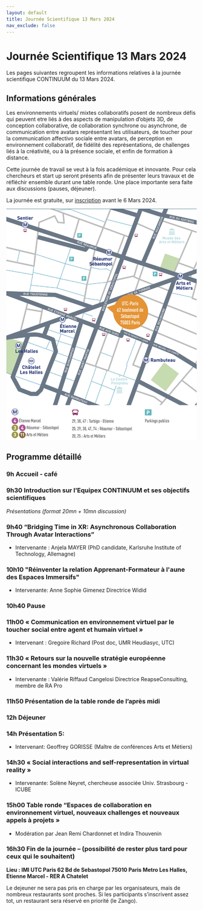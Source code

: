 ```yaml
---
layout: default
title: Journée Scientifique 13 Mars 2024
nav_exclude: false
---
```


# Journée Scientifique 13 Mars 2024

Les pages suivantes regroupent les informations relatives à la journée scientifique CONTINUUM du 13 Mars 2024.

## Informations générales
Les environnements virtuels/ mixtes collaboratifs posent de nombreux défis qui peuvent etre liés à des aspects de manipulation d’objets 3D, de conception collaborative, de collaboration synchrone ou asynchrone, de communication entre avatars représentant les utilisateurs, de toucher pour la communication affectivo sociale entre avatars, de perception en environnement collaboratif, de fidélité des représentations, de challenges liés à la créativité, ou à la présence sociale, et enfin de formation à distance.

Cette journée de travail se veut à la fois académique et innovante. Pour cela chercheurs et start up seront présents afin de présenter leurs travaux et de réfléchir ensemble durant une table ronde. Une place importante sera faite aux discussions (pauses, déjeuner).

La journée est gratuite, sur [inscription](https://framaforms.org/journee-scientifique-continuum-13-mars-2024-1704983969) avant le 6 Mars 2024.

<img src='utc-paris.png' width='600'>

## Programme détaillé

### 9h Accueil - café

### 9h30 Introduction sur l’Equipex CONTINUUM et ses objectifs scientifiques

*Présentations (format 20mn + 10mn discussion)*

### 9h40 “Bridging Time in XR: Asynchronous Collaboration Through Avatar Interactions”

- Intervenante : Anjela MAYER (PhD candidate, Karlsruhe Institute of Technology, Allemagne)

### 10h10 "Réinventer la relation Apprenant-Formateur à l'aune des Espaces Immersifs"

- Intervenante:  Anne Sophie Gimenez Directrice Widid 

### 10h40 Pause

### 11h00 « Communication en environnement virtuel par le toucher social entre agent et humain virtuel »

- Intervenant : Gregoire Richard (Post doc, UMR Heudiasyc, UTC)

### 11h30 « Retours sur la nouvelle stratégie européenne concernant les mondes virtuels »

- Intervenante : Valérie Riffaud Cangelosi Directrice ReapseConsulting, membre de RA Pro

### 11h50 Présentation de la table ronde de l’après midi 

### 12h Déjeuner

### 14h Présentation 5: 
- Intervenant: Geoffrey GORISSE (Maître de conférences Arts et Métiers)

### 14h30 « Social interactions and self-representation in virtual reality »
- Intervenante: Solène Neyret, chercheuse associée Univ. Strasbourg - ICUBE

### 15h00 Table ronde “Espaces de collaboration en environnement virtuel, nouveaux challenges et nouveaux appels à projets » 
- Modération par Jean Remi Chardonnet et Indira Thouvenin

### 16h30 Fin de la journée – (possibilité de rester plus tard pour ceux qui le souhaitent)

**Lieu : IMI UTC Paris 62 Bd de Sebastopol 75010 Paris Metro Les Halles, Etienne Marcel - RER A Chatelet**

Le dejeuner ne sera pas pris en charge par les organisateurs, mais de nombreux restaurants sont proches. Si les participants s’inscrivent assez tot, un restaurant sera réservé en priorité (le Zango). 
